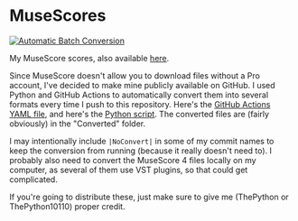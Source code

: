 # MuseScores

[![Automatic Batch Conversion](https://github.com/ThePython10110/MuseScore/actions/workflows/batch-convert.yml/badge.svg)](https://github.com/ThePython10110/MuseScore/actions/workflows/batch-convert.yml)

My MuseScore scores, also available [here](https://www.musescore.com/thepython10110).

Since MuseScore doesn't allow you to download files without a Pro account, I've decided to make mine publicly available on GitHub. I used Python and GitHub Actions to automatically convert them into several formats every time I push to this repository. Here's the [GitHub Actions YAML file](https://github.com/ThePython10110/MuseScore/blob/master/.github/workflows/batch-convert.yml), and here's the [Python script](https://github.com/ThePython10110/MuseScore/blob/master/batch_convert.py). The converted files are (fairly obviously) in the "Converted" folder.

I may intentionally include `|NoConvert|` in some of my commit names to keep the conversion from running (because it really doesn't need to). I probably also need to convert the MuseScore 4 files locally on my computer, as several of them use VST plugins, so that could get complicated.

If you're going to distribute these, just make sure to give me (ThePython or ThePython10110) proper credit.
